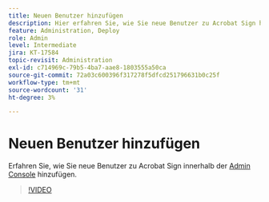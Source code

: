 ```yaml
---
title: Neuen Benutzer hinzufügen
description: Hier erfahren Sie, wie Sie neue Benutzer zu Acrobat Sign hinzufügen
feature: Administration, Deploy
role: Admin
level: Intermediate
jira: KT-17584
topic-revisit: Administration
exl-id: c714969c-79b5-4ba7-aae8-1803555a50ca
source-git-commit: 72a03c600396f317278f5dfcd251796631b0c25f
workflow-type: tm+mt
source-wordcount: '31'
ht-degree: 3%

---
```


# Neuen Benutzer hinzufügen

Erfahren Sie, wie Sie neue Benutzer zu Acrobat Sign innerhalb der [Admin Console](https://adminconsole.adobe.com/) hinzufügen.

>[!VIDEO](https://video.tv.adobe.com/v/3453189?quality=12&learn=on&hidetitle=true&captions=ger)
